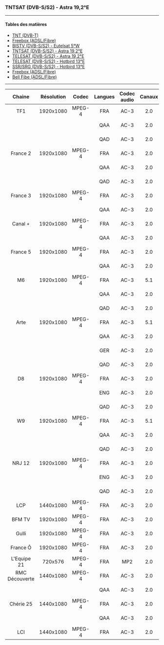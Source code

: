 ### TNTSAT (DVB-S/S2) - Astra 19,2°E

----------

#### Tables des matières

  * [TNT (DVB-T)](doc/tnt.md)
  * [Freebox (ADSL/Fibre)](doc/freebox.md)
  * [BISTV (DVB-S/S2) - Eutelsat 5°W](doc/bistvEutelsat.md)
  * [TNTSAT (DVB-S/S2) - Astra 19,2°E](doc/tntsatAstra.md)
  * [TELESAT (DVB-S/S2) - Astra 19,2°E](doc/telesatAstra.md)
  * [TELESAT (DVB-S/S2) - Hotbird 13°E](doc/telesatHotbird.md)
  * [SSR/SRG (DVB-S/S2) - Hotbird 13°E](doc/ssrsrgHotbird.md)
  * [Freebox (ADSL/Fibre)](doc/freebox.md)
  * [Bell Fibe (ADSL/Fibre)](doc/bellFibe.md) 

----------

| Chaine | Résolution | Codec | Langues | Codec audio | Canaux | Débits |
| :-------------: | :-------------: | :-------------: | :-------------: | :-------------: | :-------------: | :-------------: |
TF1 | 1920x1080 | MPEG-4 | FRA | AC-3 | 2.0 | 192 Kbps
|||| QAA | AC-3 | 2.0 | 192 Kbps
|||| QAD | AC-3 | 2.0 | 192 Kbps
France 2 | 1920x1080 | MPEG-4 | FRA | AC-3 | 2.0 | 192 Kbps
|||| QAA | AC-3 | 2.0 | 192 Kbps
|||| QAD | AC-3 | 2.0 | 192 Kbps
France 3 | 1920x1080 | MPEG-4 | FRA | AC-3 | 2.0 | 192 Kbps
|||| QAA | AC-3 | 2.0 | 192 Kbps
Canal + | 1920x1080 | MPEG-4 | FRA | AC-3 | 2.0 | 192 Kbps
|||| QAA | AC-3 | 2.0 | 192 Kbps
France 5 | 1920x1080 | MPEG-4 | FRA | AC-3 | 2.0 | 192 Kbps
|||| QAA | AC-3 | 2.0 | 192 Kbps
M6 | 1920x1080 | MPEG-4 | FRA | AC-3 | 5.1 | 384 Kbps
|||| QAA | AC-3 | 2.0 | 192 Kbps
|||| QAD | AC-3 | 2.0 | 192 Kbps
Arte | 1920x1080 | MPEG-4 | FRA | AC-3 | 5.1 | 384 Kbps
|||| QAA | AC-3 | 2.0 | 192 Kbps
|||| GER | AC-3 | 2.0 | 192 Kbps
|||| QAD | AC-3 | 2.0 | 192 Kbps
D8 | 1920x1080 | MPEG-4 | FRA | AC-3 | 2.0 | 192 Kbps
|||| ENG | AC-3 | 2.0 | 192 Kbps
|||| QAD | AC-3 | 2.0 | 192 Kbps
W9 | 1920x1080 | MPEG-4 | FRA | AC-3 | 5.1 | 384 Kbps
|||| QAA | AC-3 | 2.0 | 192 Kbps
|||| QAD | AC-3 | 2.0 | 192 Kbps
NRJ 12 | 1920x1080 | MPEG-4 | FRA | AC-3 | 2.0 | 192 Kbps
|||| ENG | AC-3 | 2.0 | 192 Kbps
|||| QAD | AC-3 | 2.0 | 192 Kbps
LCP | 1440x1080 | MPEG-4 | FRA | AC-3 | 2.0 | 192 Kbps
BFM TV | 1920x1080 | MPEG-4 | FRA | AC-3 | 2.0 | 192 Kbps
Gulli | 1920x1080 | MPEG-4 | FRA | AC-3 | 2.0 | 192 Kbps
France Ô | 1920x1080 | MPEG-4 | FRA | AC-3 | 2.0 | 192 Kbps
L'Equipe 21 | 720x576 | MPEG-4 | FRA | MP2 | 2.0 | 128 Kbps
RMC Découverte | 1440x1080 | MPEG-4 | FRA | AC-3 | 2.0 | 256 Kbps
|||| QAA | AC-3 | 2.0 | 192 Kbps
Chérie 25 | 1440x1080 | MPEG-4 | FRA | AC-3 | 2.0 | 256 Kbps
|||| QAA | AC-3 | 2.0 | 192 Kbps
LCI | 1440x1080 | MPEG-4 | FRA | AC-3 | 2.0 | 192 Kbps
